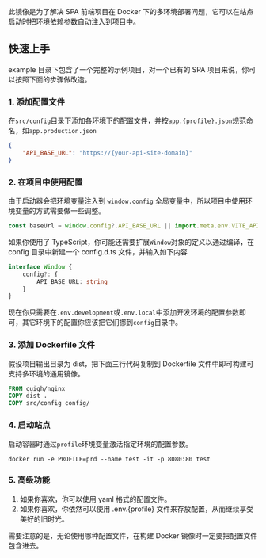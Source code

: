 此镜像是为了解决 SPA 前端项目在 Docker 下的多环境部署问题，它可以在站点启动时把环境依赖参数自动注入到项目中。

## 快速上手

example 目录下包含了一个完整的示例项目，对一个已有的 SPA 项目来说，你可以按照下面的步骤做改造。

### 1. 添加配置文件

在`src/config`目录下添加各环境下的配置文件，并按`app.{profile}.json`规范命名，如`app.production.json`

```json
{
    "API_BASE_URL": "https://{your-api-site-domain}"
}
```

### 2. 在项目中使用配置

由于启动器会把环境变量注入到 `window.config` 全局变量中，所以项目中使用环境变量的方式需要做一些调整。

```javascript
const baseUrl = window.config?.API_BASE_URL || import.meta.env.VITE_API_BASE_URL;
```

如果你使用了 TypeScript，你可能还需要扩展`Window`对象的定义以通过编译，在 config 目录中新建一个 config.d.ts 文件，并输入如下内容

```typescript
interface Window {
    config?: {
        API_BASE_URL: string
    }
}
```

现在你只需要在`.env.development`或`.env.local`中添加开发环境的配置参数即可，其它环境下的配置你应该把它们挪到`config`目录中。

### 3. 添加 Dockerfile 文件

假设项目输出目录为 dist，把下面三行代码复制到 Dockerfile 文件中即可构建可支持多环境的通用镜像。

```dockerfile
FROM cuigh/nginx
COPY dist .
COPY src/config config/
```

### 4. 启动站点

启动容器时通过`profile`环境变量激活指定环境的配置参数。

```shell
docker run -e PROFILE=prd --name test -it -p 8080:80 test
```

### 5. 高级功能

1. 如果你喜欢，你可以使用 yaml 格式的配置文件。
2. 如果你喜欢，你依然可以使用 .env.{profile} 文件来存放配置，从而继续享受美好的旧时光。

需要注意的是，无论使用哪种配置文件，在构建 Docker 镜像时一定要把配置文件包含进去。